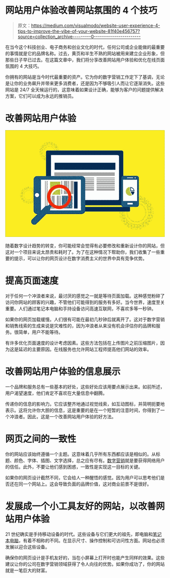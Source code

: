 # 网站用户体验改善网站氛围的 4 个技巧

> 原文：<https://medium.com/visualmodo/website-user-experience-4-tips-to-improve-the-vibe-of-your-website-81f40e456757?source=collection_archive---------0----------------------->

在当今这个科技创业、电子商务和创业文化的时代，任何公司或企业能做的最重要的事情就是它的品牌名称。过去，黄页和半生不熟的网站被用来建立企业形象，但那些日子早已过去。在这篇文章中，我们将分享改善网站用户体验和优化在线页面氛围的 4 大技巧。

你拥有的网站是当今时代最重要的资产。它为你的数字营销工作定下了基调，无论是让你的业务飙升并带来更多消费者，还是因为不够吸引人而让它逐渐消失。这些网站是 24/7 全天候运行的，这意味着如果设计正确，能够为客户的问题提供解决方案，它们可以成为永远的推销员。

# 改善网站用户体验

![](img/f3cfd6c53320ed6dc56c5f0663100aea.png)

随着数字设计趋势的转变，你可能经常会觉得有必要修改和重新设计你的网站，但这对一个项目来说太昂贵和耗时了。为了在这种情况下帮助你，我们收集了一些重要的提示，可以让你的网页设计在数字消费主义的世界中具有竞争优势。

# 提高页面速度

对于任何一个冲浪者来说，最讨厌的感觉之一就是等待页面加载。这种感觉粉碎了访问你网站的顾客的兴趣，不管他们可能得到的服务有多好。当今世界，速度至关重要。人们通过笔记本电脑和手持设备访问高速互联网，不喜欢多等一秒钟。

如果你的网页加载缓慢。人们很有可能在最初几秒钟后就离开了。这对于数字营销和销售线索的生成来说是灾难性的，因为冲浪者从来没有机会评估你的品牌和服务。很简单，用户不能等待。

有许多优化页面速度的设计考虑因素。这些方法包括在上传图片之前压缩图片，因为这是延迟的主要原因。在线服务也允许网站工程师提高他们网站的效率。

# 改善网站用户体验的信息展示

一个品牌和服务总有一些基本的好处，这些好处应该用要点展示出来。如前所述，用户渴望速度，他们肯定不喜欢在大量信息中翻腾。

传递你的信息的影响力。它应该整齐地通过视觉线索，如互动图标，并简明扼要地表示。这将允许你大胆的信息，这是重要的是在一个短暂的注意时间，你得到了一个冲浪者。因此，这是一个改善网站用户体验的好方法。

# 网页之间的一致性

你的网站应该始终遵循一个主题。这意味着几乎所有东西都应该是相似的。从标题、颜色、字体、插图、文字选择，总之应有尽有。[数字营销](https://visualmodo.com/top-4-benefits-of-inbound-marketing-that-shouldnt-be-ignored/)就是要获得网络用户的信任。此外，不要让他们感到困惑，一致性是实现这一目标的关键。

如果你的网页设计截然不同，它会给人一种醒悟的感觉。因为用户可以思考他们是否还在同一个网站上。这会导致负面的品牌价值，这对商业前景不是很好。

# 发展成一个小工具友好的网站，以改善网站用户体验

21 世纪确实是手持移动设备的时代。这些设备与它们更大的祖先，即电脑和[笔记本电脑](https://en.wikipedia.org/wiki/Laptop)，有着不相称的不同。在显示尺寸、操作控制和可访问性方面。网站也必须发展以迎合这些设备。

确保你的网页设计是手机友好的，当在小屏幕上打开时也能产生同样的效果。这些建议让你的公司在数字营销领域获得了令人向往的优势。如果你成功了，你的网站就是一笔巨大的财富。